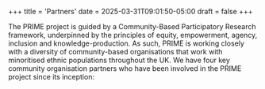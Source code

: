 +++
title = 'Partners'
date = 2025-03-31T09:01:50-05:00
draft = false
+++

The PRIME project is guided by a Community-Based Participatory Research framework, underpinned by the principles of equity, empowerment, agency, inclusion and knowledge-production. As such, PRIME is working closely with a diversity of community-based organisations that work with minoritised ethnic populations throughout the UK.
We have four key community organisation partners who have been involved in the PRIME project since its inception: